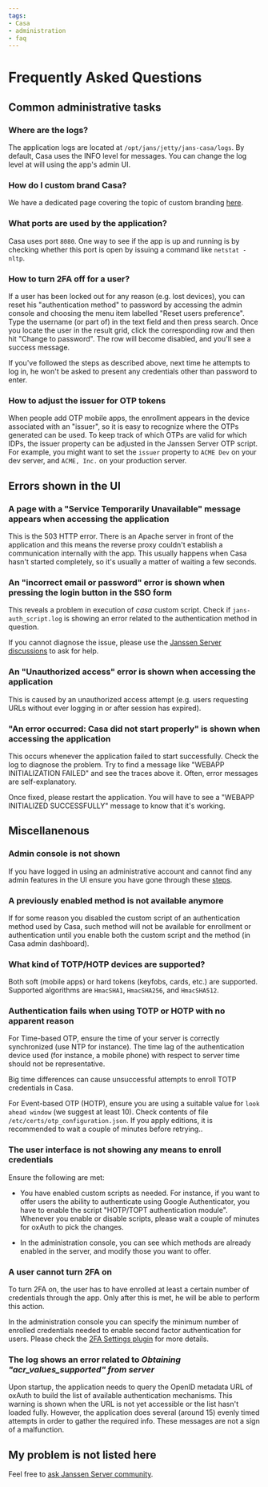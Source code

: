 ```yaml
---
tags:
- Casa
- administration
- faq
---
```



# Frequently Asked Questions

## Common administrative tasks

### Where are the logs?

The application logs are located at `/opt/jans/jetty/jans-casa/logs`. By default, Casa uses the INFO level for messages. You can change the log level at will using the app's admin UI.

### How do I custom brand Casa?

We have a dedicated page covering the topic of custom branding [here](./custom-branding.md).

### What ports are used by the application?

Casa uses port `8080`. One way to see if the app is up and running is by checking whether this port is open by issuing a command like `netstat -nltp`.

### How to turn 2FA off for a user?

If a user has been locked out for any reason (e.g. lost devices), you can reset his "authentication method" to password by accessing the admin console and choosing the menu item labelled "Reset users preference". Type the username (or part of) in the text field and then press search. Once you locate the user in the result grid, click the corresponding row and then hit "Change to password". The row will become disabled, and you'll see a success message.

If you've followed the steps as described above, next time he attempts to log in, he won't be asked to present any credentials other than password to enter.

### How to adjust the issuer for OTP tokens

When people add OTP mobile apps, the enrollment appears in the device associated with an "issuer", so it is easy to recognize where the OTPs generated can be used. To keep track of which OTPs are valid for which IDPs, the issuer property can be adjusted in the Janssen Server OTP script. For example, you might want to set the `issuer` property to `ACME Dev` on your dev server, and `ACME, Inc.` on your production server. 


## Errors shown in the UI

### A page with a "Service Temporarily Unavailable" message appears when accessing the application
This is the 503 HTTP error. There is an Apache server in front of the application and this means the reverse proxy couldn't establish a communication internally with the app. This usually happens when Casa hasn't started completely, so it's usually a matter of waiting a few seconds.

### An "incorrect email or password" error is shown when pressing the login button in the SSO form

This reveals a problem in execution of *casa* custom script. Check if `jans-auth_script.log` is showing an error related to the authentication method in question.

If you cannot diagnose the issue, please use the [Janssen Server discussions](https://github.com/JanssenProject/jans/discussions) to ask for help. 

### An "Unauthorized access" error is shown when accessing the application

This is caused by an unauthorized access attempt (e.g. users requesting URLs without ever logging in or after session has expired).

### "An error occurred: Casa did not start properly" is shown when accessing the application

This occurs whenever the application failed to start successfully. Check the log to diagnose the problem. Try to find a message like "WEBAPP INITIALIZATION FAILED" and see the traces above it. Often, error messages are self-explanatory.

Once fixed, please restart the application. You will have to see a "WEBAPP INITIALIZED SUCCESSFULLY" message to know that it's working.

## Miscellanenous

### Admin console is not shown 

If you have logged in using an administrative account and cannot find any admin features in the UI ensure you have gone through these [steps](./quick-start.md#finish-configuration).

### A previously enabled method is not available anymore

If for some reason you disabled the custom script of an authentication method used by Casa, such method will not be available for enrollment or authentication until you enable both the custom script and the method (in Casa admin dashboard).

### What kind of TOTP/HOTP devices are supported?

Both soft (mobile apps) or hard tokens (keyfobs, cards, etc.) are supported. Supported algorithms are `HmacSHA1`, `HmacSHA256`, and `HmacSHA512`.

### Authentication fails when using TOTP or HOTP with no apparent reason

For Time-based OTP, ensure the time of your server is correctly synchronized (use NTP for instance). The time lag of the authentication device used (for instance, a mobile phone) with respect to server time should not be representative. 

Big time differences can cause unsuccessful attempts to enroll TOTP credentials in Casa.

For Event-based OTP (HOTP), ensure you are using a suitable value for `look ahead window` (we suggest at least 10). Check contents of file `/etc/certs/otp_configuration.json`. If you apply editions, it is recommended to wait a couple of minutes before retrying..

### The user interface is not showing any means to enroll credentials

Ensure the following are met:

* You have enabled custom scripts as needed. For instance, if you want to offer users the ability to authenticate using Google Authenticator, you have to enable the script "HOTP/TOPT authentication module". Whenever you enable or disable scripts, please wait a couple of minutes for oxAuth to pick the changes.

* In the administration console, you can see which methods are already enabled in the server, and modify those you want to offer.

### A user cannot turn 2FA on

To turn 2FA on, the user has to have enrolled at least a certain number of credentials through the app. Only after this is met, he will be able to perform this action. 

In the administration console you can specify the minimum number of enrolled credentials needed to enable second factor authentication for users. Please check the [2FA Settings plugin](../plugins/2fa-settings.md) for more details.

### The log shows an error related to *Obtaining "acr_values_supported" from server*

Upon startup, the application needs to query the OpenID metadata URL of oxAuth to build the list of available authentication mechanisms.  This warning is shown when the URL is not yet accessible or the list hasn't loaded fully. However, the application does several (around 15) evenly timed attempts in order to gather the required info. These messages are not a sign of a malfunction.

## My problem is not listed here

Feel free to [ask Janssen Server community](https://github.com/JanssenProject/jans/discussions).
